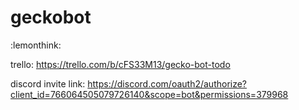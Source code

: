 # geckobot

:lemonthink:

trello: https://trello.com/b/cFS33M13/gecko-bot-todo

discord invite link: https://discord.com/oauth2/authorize?client_id=766064505079726140&scope=bot&permissions=379968
